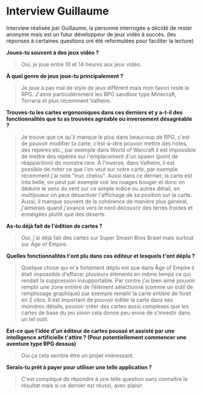# Interview Guillaume
Interview réalisée par Guillaume, la personne interrogée a décidé de rester anonyme mais est un futur développeur de jeux vidéo à succès.
(les réponses à certaines questions ont été reformulées pour faciliter la lecture)

__Joues-tu souvent à des jeux vidéo ?__
>Oui, je joue entre 10 et 14 heures aux jeux vidéo.

__À quel genre de jeux joue-tu principalement ?__
>Je joue à pas mal de style de jeux différent mais mon favori reste le RPG. J'aime particulièrement les RPG sandbox type Minecraft, Terraria et plus récemment Valheim.

__Trouves-tu les cartes ergonomiques dans ces derniers et y a-t-il des fonctionnalités que tu as trouvées agréable ou inversement désagréable ?__
>Je trouve que ce qu'il manque le plus dans beaucoup de RPG, c'est de pouvoir modifier ta carte, c’est-à-dire pouvoir mettre des notes, des repères etc., par exemple dans World of Warcraft il est impossible de mettre des repères sur l'emplacement d'un spawn (point de réapparition) de monstre rare. À l'inverse, dans Valheim, il est possible de noter ce que l'on veut sur notre carte, par exemple récemment j'ai noté "truc chelou". Aussi dans ce dernier, la carte est très belle, on peut par exemple voir les nuages bouger et donc en déduire le sens du vent sur ce simple indice ou autres détail, en multijoueur on peut désactiver l'affichage de sa position sur la carte. Aussi, il manque souvent de la cohérence de manière plus général, j'aimerais quand j'avance vers le nord découvrir des terres froides et enneigées plutôt que des déserts.

__As-tu déjà fait de l'édition de cartes ?__
>Oui, j'ai déjà fait des cartes sur Super Smash Bros Brawl mais surtout sur Age of Empire.

__Quelles fonctionnalités t'ont plu dans ces éditeur et lesquels t'ont déplu ?__
>Quelque chose qui m'a fortement déplu est que dans Âge of Empire il était impossible d'effacer plusieurs éléments en même temps ce qui rendait la suppression insupportable. Par contre j'ai bien aimé pouvoir remplir une zone entière de l’élément sélectionné (comme un outil de remplissage graphique) par exemple remplir la carte entière de foret en 2 clics. Il est important de pouvoir éditer la carte dans ses moindres détails, pouvoir créer des cartes aussi complexes que les cartes de base du jeu sinon cela donne peu envie de s'investir dans un tel outil.

__Est-ce que l'idée d'un éditeur de cartes poussé et assisté par une intelligence artificielle t'attire ? (Pour potentiellement commencer une aventure type RPG dessus)__
>Oui ça cela semble être un projet intéressant.

__Serais-tu prêt à payer pour utiliser une telle application ?__
>C'est compliqué de répondre à une telle question sans connaître le résultat mais si ce dernier est réussi, avec plaisir.
